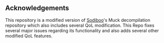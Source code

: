 ## Acknowledgements


This repository is a modified version of [Sodiboo](https://github.com/sodiboo)'s Muck decompilation repository which also includes several QoL modification. This Repo fixes several major issues regarding its functionality and also adds several other modified QoL features.
